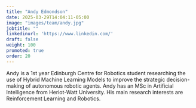 ```yaml
---
title: "Andy Edmondson"
date: 2025-03-29T14:04:11-05:00
image: "images/team/andy.jpg"
jobtitle: ""
linkedinurl: 'https://www.linkedin.com/'
draft: false
weight: 100
promoted: true
order: 20
---
```

Andy is a 1st year Edinburgh Centre for Robotics student researching the use of Hybrid Machine Learning Models to improve the strategic decision-making of autonomous robotic agents. Andy has an MSc in Artificial Intelligence from Heriot-Watt University. His main research interests are Reinforcement Learning and Robotics.